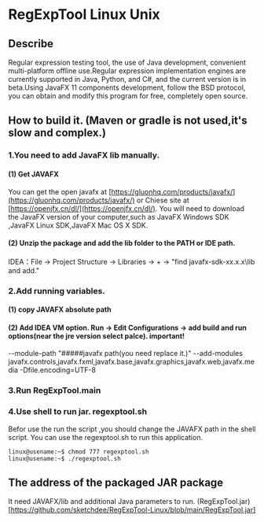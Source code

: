 # RegExpTool Linux Unix

## Describe
Regular expression testing tool, the use of Java development, convenient multi-platform offline use.Regular expression implementation engines are currently supported in Java, Python, and C#, and the current version is in beta.Using JavaFX 11 components development, follow the BSD protocol, you can obtain and modify this program for free, completely open source.

## How to build it. (Maven or gradle is not used,it's slow and complex.)
### 1.You need to add JavaFX lib manually.
#### (1) Get JAVAFX
You can get the open javafx at [https://gluonhq.com/products/javafx/](https://gluonhq.com/products/javafx/)
or Chiese site at [https://openjfx.cn/dl/](https://openjfx.cn/dl/).
You will need to download the JavaFX version of your computer,such as JavaFX Windows SDK ,JavaFX Linux SDK,JavaFX Mac OS X SDK.
#### (2) Unzip the package and add the lib folder to the PATH or IDE path.
IDEA：File -> Project Structure -> Libraries -> + -> "find javafx-sdk-xx.x.x\lib and add."
### 2.Add running variables.
#### (1) copy JAVAFX absolute path
#### (2) Add IDEA VM option. Run -> Edit Configurations -> add build and run options(near the jre version select palce). important!
--module-path "#####javafx path(you need replace it.)" --add-modules javafx.controls,javafx.fxml,javafx.base,javafx.graphics,javafx.web,javafx.media -Dfile.encoding=UTF-8
### 3.Run RegExpTool.main
### 4.Use shell to run jar. regexptool.sh
Befor use the run the script ,you should change the JAVAFX path in the shell script.
You can use the regexptool.sh to run this application. 
```console
linux@usename:~$ chmod 777 regexptool.sh
linux@usename:~$ ./regexptool.sh
```

## The address of the packaged JAR package
It need JAVAFX/lib and additional Java parameters  to run.
(RegExpTool.jar)[https://github.com/sketchdee/RegExpTool-Linux/blob/main/RegExpTool.jar]
